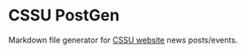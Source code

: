 # CSSU PostGen
Markdown file generator for [CSSU website](http://github.com/cssu/cssu.ca) news posts/events.
